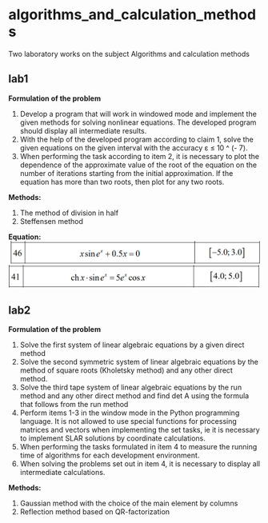 # algorithms_and_calculation_methods
Two laboratory works on the subject Algorithms and calculation methods

## lab1

**Formulation of the problem**
1. Develop a program that will work in windowed mode and implement the given methods for solving nonlinear equations. The developed program should display all intermediate results.
2. With the help of the developed program according to claim 1, solve the given equations on the given interval with the accuracy ε ≤ 10 ^ (- 7).
3. When performing the task according to item 2, it is necessary to plot the dependence of the approximate value of the root of the equation on the number of iterations starting from the initial approximation. If the equation has more than two roots, then plot for any two roots.

**Methods:**
1. The method of division in half
2. Steffensen method

**Equation:**
![Screenshot](lab1/1.png)
![Screenshot](lab1/2.png)

## lab2

**Formulation of the problem**
1. Solve the first system of linear algebraic equations by a given direct method
2. Solve the second symmetric system of linear algebraic equations by the method of square roots (Kholetsky method) and any other direct method.
3. Solve the third tape system of linear algebraic equations by the run method and any other direct method and find det A using the formula that follows from the run method
4. Perform items 1-3 in the window mode in the Python programming language. It is not allowed to use special functions for processing matrices and vectors when implementing the set tasks, ie it is necessary to implement SLAR solutions by coordinate calculations.
5. When performing the tasks formulated in item 4 to measure the running time of algorithms for each development environment.
6. When solving the problems set out in item 4, it is necessary to display all intermediate calculations.

**Methods:**
1. Gaussian method with the choice of the main element by columns
2. Reflection method based on QR-factorization
